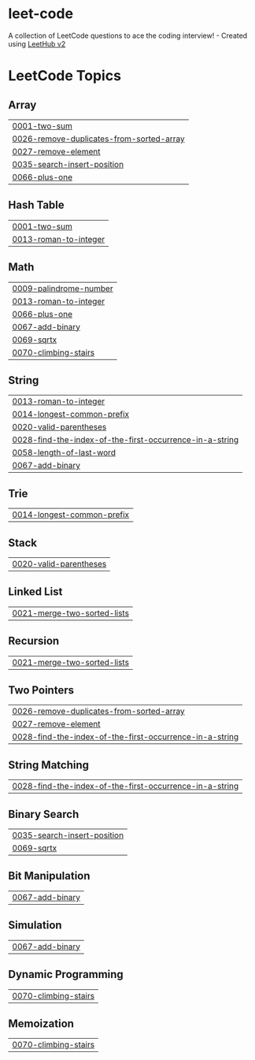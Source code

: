 # leet-code
A collection of LeetCode questions to ace the coding interview! - Created using [LeetHub v2](https://github.com/arunbhardwaj/LeetHub-2.0)

<!---LeetCode Topics Start-->
# LeetCode Topics
## Array
|  |
| ------- |
| [0001-two-sum](https://github.com/al-imam/leet-code/tree/master/0001-two-sum) |
| [0026-remove-duplicates-from-sorted-array](https://github.com/al-imam/leet-code/tree/master/0026-remove-duplicates-from-sorted-array) |
| [0027-remove-element](https://github.com/al-imam/leet-code/tree/master/0027-remove-element) |
| [0035-search-insert-position](https://github.com/al-imam/leet-code/tree/master/0035-search-insert-position) |
| [0066-plus-one](https://github.com/al-imam/leet-code/tree/master/0066-plus-one) |
## Hash Table
|  |
| ------- |
| [0001-two-sum](https://github.com/al-imam/leet-code/tree/master/0001-two-sum) |
| [0013-roman-to-integer](https://github.com/al-imam/leet-code/tree/master/0013-roman-to-integer) |
## Math
|  |
| ------- |
| [0009-palindrome-number](https://github.com/al-imam/leet-code/tree/master/0009-palindrome-number) |
| [0013-roman-to-integer](https://github.com/al-imam/leet-code/tree/master/0013-roman-to-integer) |
| [0066-plus-one](https://github.com/al-imam/leet-code/tree/master/0066-plus-one) |
| [0067-add-binary](https://github.com/al-imam/leet-code/tree/master/0067-add-binary) |
| [0069-sqrtx](https://github.com/al-imam/leet-code/tree/master/0069-sqrtx) |
| [0070-climbing-stairs](https://github.com/al-imam/leet-code/tree/master/0070-climbing-stairs) |
## String
|  |
| ------- |
| [0013-roman-to-integer](https://github.com/al-imam/leet-code/tree/master/0013-roman-to-integer) |
| [0014-longest-common-prefix](https://github.com/al-imam/leet-code/tree/master/0014-longest-common-prefix) |
| [0020-valid-parentheses](https://github.com/al-imam/leet-code/tree/master/0020-valid-parentheses) |
| [0028-find-the-index-of-the-first-occurrence-in-a-string](https://github.com/al-imam/leet-code/tree/master/0028-find-the-index-of-the-first-occurrence-in-a-string) |
| [0058-length-of-last-word](https://github.com/al-imam/leet-code/tree/master/0058-length-of-last-word) |
| [0067-add-binary](https://github.com/al-imam/leet-code/tree/master/0067-add-binary) |
## Trie
|  |
| ------- |
| [0014-longest-common-prefix](https://github.com/al-imam/leet-code/tree/master/0014-longest-common-prefix) |
## Stack
|  |
| ------- |
| [0020-valid-parentheses](https://github.com/al-imam/leet-code/tree/master/0020-valid-parentheses) |
## Linked List
|  |
| ------- |
| [0021-merge-two-sorted-lists](https://github.com/al-imam/leet-code/tree/master/0021-merge-two-sorted-lists) |
## Recursion
|  |
| ------- |
| [0021-merge-two-sorted-lists](https://github.com/al-imam/leet-code/tree/master/0021-merge-two-sorted-lists) |
## Two Pointers
|  |
| ------- |
| [0026-remove-duplicates-from-sorted-array](https://github.com/al-imam/leet-code/tree/master/0026-remove-duplicates-from-sorted-array) |
| [0027-remove-element](https://github.com/al-imam/leet-code/tree/master/0027-remove-element) |
| [0028-find-the-index-of-the-first-occurrence-in-a-string](https://github.com/al-imam/leet-code/tree/master/0028-find-the-index-of-the-first-occurrence-in-a-string) |
## String Matching
|  |
| ------- |
| [0028-find-the-index-of-the-first-occurrence-in-a-string](https://github.com/al-imam/leet-code/tree/master/0028-find-the-index-of-the-first-occurrence-in-a-string) |
## Binary Search
|  |
| ------- |
| [0035-search-insert-position](https://github.com/al-imam/leet-code/tree/master/0035-search-insert-position) |
| [0069-sqrtx](https://github.com/al-imam/leet-code/tree/master/0069-sqrtx) |
## Bit Manipulation
|  |
| ------- |
| [0067-add-binary](https://github.com/al-imam/leet-code/tree/master/0067-add-binary) |
## Simulation
|  |
| ------- |
| [0067-add-binary](https://github.com/al-imam/leet-code/tree/master/0067-add-binary) |
## Dynamic Programming
|  |
| ------- |
| [0070-climbing-stairs](https://github.com/al-imam/leet-code/tree/master/0070-climbing-stairs) |
## Memoization
|  |
| ------- |
| [0070-climbing-stairs](https://github.com/al-imam/leet-code/tree/master/0070-climbing-stairs) |
<!---LeetCode Topics End-->